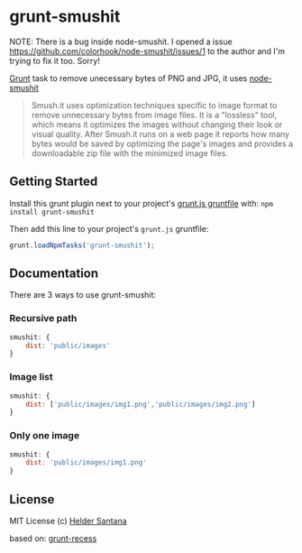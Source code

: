 grunt-smushit
=============

NOTE: There is a bug inside node-smushit. I opened a issue https://github.com/colorhook/node-smushit/issues/1 to the author and I'm trying to fix it too. Sorry!

[Grunt][grunt] task to remove unecessary bytes of PNG and JPG, it uses [node-smushit][node-smushit] 

> Smush.it uses optimization techniques specific to image format to remove unnecessary bytes from image files. It is a "lossless" tool, which means it optimizes the images without changing their look or visual quality. After Smush.it runs on a web page it reports how many bytes would be saved by optimizing the page's images and provides a downloadable zip file with the minimized image files.

[Read more]: http://www.smushit.com/ysmush.it/

## Getting Started

Install this grunt plugin next to your project's [grunt.js gruntfile][getting_started] with: `npm install grunt-smushit`

Then add this line to your project's `grunt.js` gruntfile:

```javascript
grunt.loadNpmTasks('grunt-smushit');
```

## Documentation
There are 3 ways to use grunt-smushit:

### Recursive path

```js
smushit: {
	dist: 'public/images'
}
```

### Image list

```js
smushit: {
	dist: ['public/images/img1.png','public/images/img2.png']
}
```

### Only one image

```js
smushit: {
	dist: 'public/images/img1.png'
}
```

## License

MIT License
(c) [Helder Santana](http://heldr.com)

based on: [grunt-recess][grunt-recess]

[grunt]: https://github.com/cowboy/grunt
[node-smushit]: https://github.com/colorhook/node-smushit
[getting_started]: https://github.com/cowboy/grunt/blob/master/docs/getting_started.md
[grunt-recess]: https://github.com/sindresorhus/grunt-recess